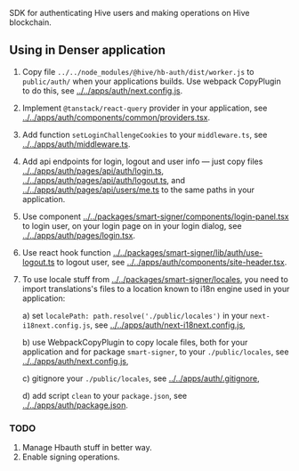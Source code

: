 SDK for authenticating Hive users and making operations on Hive
blockchain.

## Using in Denser application

1. Copy file `../../node_modules/@hive/hb-auth/dist/worker.js` to
   `public/auth/` when your applications builds. Use webpack CopyPlugin
   to do this, see
   [../../apps/auth/next.config.js](../../apps/auth/next.config.js).
2. Implement `@tanstack/react-query` provider in your application, see
   [../../apps/auth/components/common/providers.tsx](../../apps/auth/components/common/providers.tsx).
3. Add function `setLoginChallengeCookies` to your `middleware.ts`, see
   [../../apps/auth/middleware.ts](../../apps/auth/middleware.ts).
4. Add api endpoints for login, logout and user info — just copy files
   [../../apps/auth/pages/api/auth/login.ts](../../apps/auth/pages/api/auth/login.ts),
   [../../apps/auth/pages/api/auth/logout.ts](../../apps/auth/pages/api/auth/logout.ts),
   and
   [../../apps/auth/pages/api/users/me.ts](../../apps/auth/pages/api/users/me.ts)
   to the same paths in your application.
5. Use component
   [../../packages/smart-signer/components/login-panel.tsx](../../packages/smart-signer/components/login-panel.tsx)
   to login user, on your login page on in your login dialog, see
   [../../apps/auth/pages/login.tsx](../../apps/auth/pages/login.tsx).
6. Use react hook function
   [../../packages/smart-signer/lib/auth/use-logout.ts](../../packages/smart-signer/lib/auth/use-logout.ts)
   to logout user, see
   [../../apps/auth/components/site-header.tsx](../../apps/auth/components/site-header.tsx).
7. To use locale stuff from
   [../../packages/smart-signer/locales](../../packages/smart-signer/locales),
   you need to import translations's files to a location known to i18n
   engine used in your application:

    a) set `localePath: path.resolve('./public/locales')` in your
    `next-i18next.config.js`, see
    [../../apps/auth/next-i18next.config.js](../../apps/auth/next-i18next.config.js]),

    b) use WebpackCopyPlugin to copy locale files, both for your
    application and for package `smart-signer`, to your `./public/locales`,
    see
    [../../apps/auth/next.config.js](../../apps/auth/next.config.js),

    c) gitignore your `./public/locales`, see
    [../../apps/auth/.gitignore](../../apps/auth/.gitignore),

    d) add script `clean` to your `package.json`, see
    [../../apps/auth/package.json](../../apps/auth/package.json).


### TODO

1. Manage Hbauth stuff in better way.
2. Enable signing operations.
